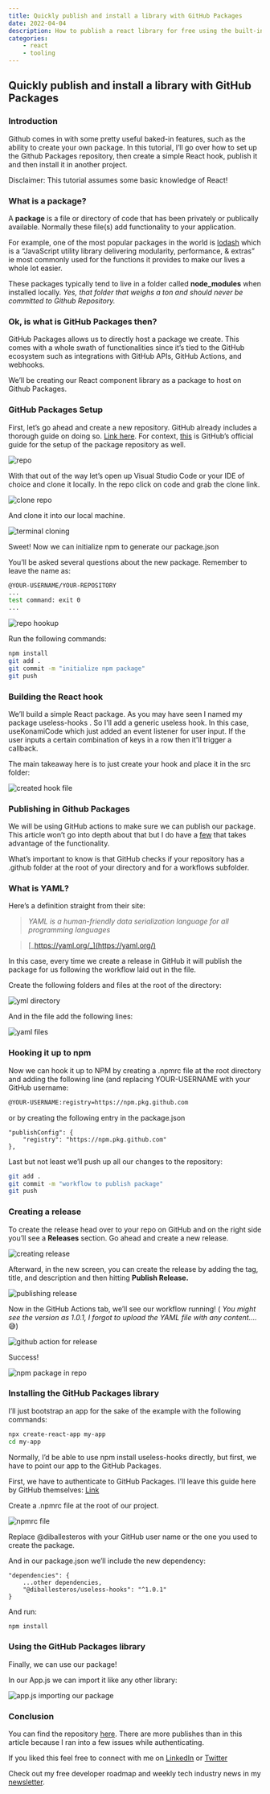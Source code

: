 ```yaml
---
title: Quickly publish and install a library with GitHub Packages
date: 2022-04-04
description: How to publish a react library for free using the built-in functionality of Github Packages. Also, how to use said library in another project.
categories:
    - react
    - tooling
---
```


## Quickly publish and install a library with GitHub Packages

### Introduction

Github comes in with some pretty useful baked-in features, such as the ability to create your own package. In this tutorial, I’ll go over how to set up the Github Packages repository, then create a simple React hook, publish it and then install it in another project.

Disclaimer: This tutorial assumes some basic knowledge of React!

### What is a package?

A **package** is a file or directory of code that has been privately or publically available. Normally these file(s) add functionality to your application.

For example, one of the most popular packages in the world is [lodash](https://lodash.com/) which is a “JavaScript utility library delivering modularity, performance, & extras” ie most commonly used for the functions it provides to make our lives a whole lot easier.

These packages typically tend to live in a folder called **node_modules** when installed locally. _Yes, that folder that weighs a ton and should never be committed to Github Repository._

### Ok, is what is GitHub Packages then?

GitHub Packages allows us to directly host a package we create. This comes with a whole swath of functionalities since it’s tied to the GitHub ecosystem such as integrations with GitHub APIs, GitHub Actions, and webhooks.

We’ll be creating our React component library as a package to host on Github Packages.

### GitHub Packages Setup

First, let’s go ahead and create a new repository. GitHub already includes a thorough guide on doing so. [Link here](https://docs.github.com/en/repositories/creating-and-managing-repositories/creating-a-new-repository). For context, [this](https://docs.github.com/en/packages/quickstart) is GitHub’s official guide for the setup of the package repository as well.

![repo](https://cdn.hashnode.com/res/hashnode/image/upload/v1649094537481/uBYjITlFH.png)

With that out of the way let’s open up Visual Studio Code or your IDE of choice and clone it locally. In the repo click on code and grab the clone link.

![clone repo](https://cdn.hashnode.com/res/hashnode/image/upload/v1649094538617/c8Tyn2xFH.png)

And clone it into our local machine.

![terminal cloning](https://cdn.hashnode.com/res/hashnode/image/upload/v1649094539878/o0vKElBj6.png)

Sweet! Now we can initialize npm to generate our package.json

You’ll be asked several questions about the new package. Remember to leave the name as:

```bash
@YOUR-USERNAME/YOUR-REPOSITORY
...
test command: exit 0
...
```

![repo hookup](https://cdn.hashnode.com/res/hashnode/image/upload/v1649094541065/0NzAk1JDA.png)

Run the following commands:

```bash
npm install
git add .
git commit -m "initialize npm package"
git push
```

### Building the React hook

We’ll build a simple React package. As you may have seen I named my package useless-hooks . So I'll add a generic useless hook. In this case, useKonamiCode which just added an event listener for user input. If the user inputs a certain combination of keys in a row then it'll trigger a callback.

The main takeaway here is to just create your hook and place it in the src folder:

![created hook file](https://cdn.hashnode.com/res/hashnode/image/upload/v1649094542464/tBXGGZQQN.png)

### Publishing in Github Packages

We will be using GitHub actions to make sure we can publish our package. This article won’t go into depth about that but I do have a [few](https://relatablecode.com/how-to-add-cypress-codecov-in-github-actions-in-react-app/) that takes advantage of the functionality.

What’s important to know is that GitHub checks if your repository has a .github folder at the root of your directory and for a workflows subfolder.

### What is YAML?

Here’s a definition straight from their site:

> _YAML is a human-friendly data serialization language for all programming languages_

> [_https://yaml.org/_](https://yaml.org/)

In this case, every time we create a release in GitHub it will publish the package for us following the workflow laid out in the file.

Create the following folders and files at the root of the directory:

![yml directory](https://cdn.hashnode.com/res/hashnode/image/upload/v1649094543621/LqJsJWhsK.png)

And in the file add the following lines:

![yaml files](https://cdn.hashnode.com/res/hashnode/image/upload/v1649094545091/FV2uStGWi.png)

### Hooking it up to npm

Now we can hook it up to NPM by creating a .npmrc file at the root directory and adding the following line (and replacing YOUR-USERNAME with your GitHub username:

```bash
@YOUR-USERNAME:registry=https://npm.pkg.github.com
```

or by creating the following entry in the package.json

```
"publishConfig": {
    "registry": "https://npm.pkg.github.com"
},
```

Last but not least we’ll push up all our changes to the repository:

```bash
git add .
git commit -m "workflow to publish package"
git push
```

### Creating a release

To create the release head over to your repo on GitHub and on the right side you’ll see a **Releases** section. Go ahead and create a new release.

![creating release](https://cdn.hashnode.com/res/hashnode/image/upload/v1649094546599/K6gePJdd1.png)

Afterward, in the new screen, you can create the release by adding the tag, title, and description and then hitting **Publish Release.**

![publishing release](https://cdn.hashnode.com/res/hashnode/image/upload/v1649094548073/8iYd8VBy9.png)

Now in the GitHub Actions tab, we’ll see our workflow running! ( _You might see the version as 1.0.1, I forgot to upload the YAML file with any content…._ 😅)

![github action for release](https://cdn.hashnode.com/res/hashnode/image/upload/v1649094549233/HjKGeNzjl.png)

Success!

![npm package in repo](https://cdn.hashnode.com/res/hashnode/image/upload/v1649094550393/CxXRWjS_de.png)

### Installing the GitHub Packages library

I’ll just bootstrap an app for the sake of the example with the following commands:

```bash
npx create-react-app my-app
cd my-app
```

Normally, I’d be able to use npm install useless-hooks directly, but first, we have to point our app to the GitHub Packages.

First, we have to authenticate to GitHub Packages. I’ll leave this guide here by GitHub themselves: [Link](https://docs.github.com/en/packages/working-with-a-github-packages-registry/working-with-the-npm-registry#authenticating-to-github-packages)

Create a .npmrc file at the root of our project.

![npmrc file](https://cdn.hashnode.com/res/hashnode/image/upload/v1649094551466/SVgmvg5Lc.png)

Replace @diballesteros with your GitHub user name or the one you used to create the package.

And in our package.json we’ll include the new dependency:

```
"dependencies": {
    ...other dependencies,
    "@diballesteros/useless-hooks": "^1.0.1"
}
```

And run:

```bash
npm install
```

### Using the GitHub Packages library

Finally, we can use our package!

In our App.js we can import it like any other library:

![app.js importing our package](https://cdn.hashnode.com/res/hashnode/image/upload/v1649094552642/hLjr2xGO5.png)

### Conclusion

You can find the repository [here](https://github.com/diballesteros/useless-hooks). There are more publishes than in this article because I ran into a few issues while authenticating.

If you liked this feel free to connect with me on [LinkedIn](https://www.linkedin.com/in/relatablecode) or [Twitter](https://twitter.com/relatablecoder)

Check out my free developer roadmap and weekly tech industry news in my [newsletter](https://relatablecode.substack.com/).
